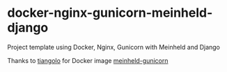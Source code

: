 # docker-nginx-gunicorn-meinheld-django
Project template using Docker, Nginx, Gunicorn with Meinheld and Django

Thanks to [tiangolo](https://github.com/tiangolo) for Docker image [meinheld-gunicorn](https://hub.docker.com/r/tiangolo/meinheld-gunicorn)
